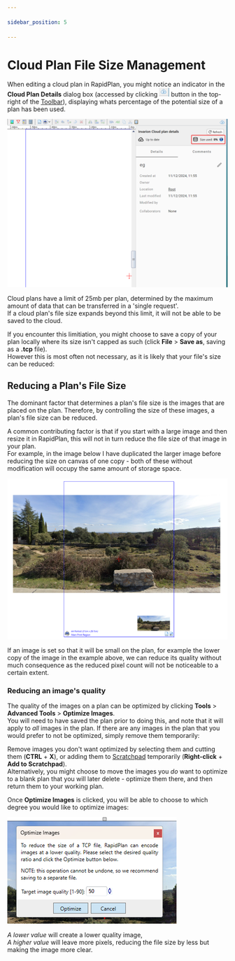 ```yaml
---

sidebar_position: 5

---
```

# Cloud Plan File Size Management

When editing a cloud plan in RapidPlan, you might notice an indicator in the **Cloud Plan Details** dialog box (accessed by clicking ![IC icon](./assets/ic-icon.png) button in the top-right of the [Toolbar](/docs/rapidplan/the-toolbar/the-toolbar.md)), displaying whats percentage of the potential size of a plan has been used.

![storage space](./assets/ic-file-size.png)

Cloud plans have a limit of 25mb per plan, determined by the maximum amount of data that can be transferred in a 'single request'.<br />If a cloud plan's file size expands beyond this limit, it will not be able to be saved to the cloud.

If you encounter this limitiation, you might choose to save a copy of your plan locally where its size isn't capped as such (click **File** > **Save as**, saving as a **.tcp** file).<br />
However this is most often not necessary, as it is likely that your file's size can be reduced:

## Reducing a Plan's File Size

The dominant factor that determines a plan's file size is the images that are placed on the plan. Therefore, by controlling the size of these images, a plan's file size can be reduced.

A common contributing factor is that if you start with a large image and then resize it in RapidPlan, this will not in turn reduce the file size of that image in your plan.<br />For example, in the image below I have duplicated the larger image before reducing the size on canvas of one copy - both of these without modification will occupy the same amount of storage space.

![size eg](./assets/import-size-eg.png)

If an image is set so that it will be small on the plan, for example the lower copy of the image in the example above, we can reduce its quality without much consequence as the reduced pixel count will not be noticeable to a certain extent.

### Reducing an image's quality

The quality of the images on a plan can be optimized by clicking **Tools** > **Advanced Tools** > **Optimize Images**.<br />You will need to have saved the plan prior to doing this, and note that it will apply to *all* images in the plan. If there are any images in the plan that you would prefer to not be optimized, simply remove them temporarily:

Remove images you don't want optimized by selecting them and cutting them (**CTRL** + **X**), or adding them to [Scratchpad](/docs/rapidplan/scratchpad/the-scratch-pad.md) temporarily (**Right-click** + **Add to Scratchpad**). <br />Alternatively, you might choose to move the images you *do* want to optimize to a blank plan that you will later delete - optimize them there, and then return them to your working plan.

Once **Optimize Images** is clicked, you will be able to choose to which degree you would like to optimize images:

![optimize images](./assets/import-optimize-message.png)

*A lower value* will create a lower quality image,<br />*A higher value* will leave more pixels, reducing the file size by less but making the image more clear.
